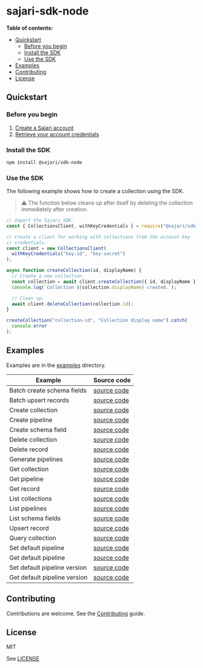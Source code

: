 # sajari-sdk-node

**Table of contents:**

- [Quickstart](#quickstart)
  - [Before you begin](#before-you-begin)
  - [Install the SDK](#install-the-sdk)
  - [Use the SDK](#use-the-sdk)
- [Examples](#examples)
- [Contributing](#contributing)
- [License](#license)

## Quickstart

### Before you begin

1. [Create a Sajari account](http://sajari.com/console)
1. [Retrieve your account credentials](https://www.sajari.com/console/project/credentials)

### Install the SDK

```bash
npm install @sajari/sdk-node
```

### Use the SDK

The following example shows how to create a collection using the SDK.

> ⚠️ The function below cleans up after itself by deleting the collection immediately after creation.

```javascript
// Import the Sajari SDK.
const { CollectionsClient, withKeyCredentials } = require("@sajari/sdk-node");

// Create a client for working with collections from the account key
// credentials.
const client = new CollectionsClient(
  withKeyCredentials("key-id", "key-secret")
);

async function createCollection(id, displayName) {
  // Create a new collection.
  const collection = await client.createCollection({ id, displayName });
  console.log(`Collection ${collection.displayName} created.`);

  // Clean up.
  await client.deleteCollection(collection.id);
}

createCollection("collection-id", "Collection display name").catch(
  console.error
);
```

## Examples

Examples are in the [examples](https://github.com/sajari/sdk-node/blob/v4/examples) directory.

| Example                      | Source code                                                                                        |
| ---------------------------- | -------------------------------------------------------------------------------------------------- |
| Batch create schema fields   | [source code](https://github.com/sajari/sdk-node/blob/v4/examples/batch-create-schema-fields.ts)   |
| Batch upsert records         | [source code](https://github.com/sajari/sdk-node/blob/v4/examples/batch-upsert-records.ts)         |
| Create collection            | [source code](https://github.com/sajari/sdk-node/blob/v4/examples/create-collection.ts)            |
| Create pipeline              | [source code](https://github.com/sajari/sdk-node/blob/v4/examples/create-pipeline.ts)              |
| Create schema field          | [source code](https://github.com/sajari/sdk-node/blob/v4/examples/create-schema-field.ts)          |
| Delete collection            | [source code](https://github.com/sajari/sdk-node/blob/v4/examples/delete-collection.ts)            |
| Delete record                | [source code](https://github.com/sajari/sdk-node/blob/v4/examples/delete-record.ts)                |
| Generate pipelines           | [source code](https://github.com/sajari/sdk-node/blob/v4/examples/generate-pipelines.ts)           |
| Get collection               | [source code](https://github.com/sajari/sdk-node/blob/v4/examples/get-collection.ts)               |
| Get pipeline                 | [source code](https://github.com/sajari/sdk-node/blob/v4/examples/get-pipeline.ts)                 |
| Get record                   | [source code](https://github.com/sajari/sdk-node/blob/v4/examples/get-record.ts)                   |
| List collections             | [source code](https://github.com/sajari/sdk-node/blob/v4/examples/list-collections.ts)             |
| List pipelines               | [source code](https://github.com/sajari/sdk-node/blob/v4/examples/list-pipelines.ts)               |
| List schema fields           | [source code](https://github.com/sajari/sdk-node/blob/v4/examples/list-schema-fields.ts)           |
| Upsert record                | [source code](https://github.com/sajari/sdk-node/blob/v4/examples/upsert-record.ts)                |
| Query collection             | [source code](https://github.com/sajari/sdk-node/blob/v4/examples/query-collection.ts)             |
| Set default pipeline         | [source code](https://github.com/sajari/sdk-node/blob/v4/examples/set-default-pipeline.ts)         |
| Get default pipeline         | [source code](https://github.com/sajari/sdk-node/blob/v4/examples/get-default-pipeline.ts)         |
| Set default pipeline version | [source code](https://github.com/sajari/sdk-node/blob/v4/examples/set-default-pipeline-version.ts) |
| Get default pipeline version | [source code](https://github.com/sajari/sdk-node/blob/v4/examples/get-default-pipeline-version.ts) |

## Contributing

Contributions are welcome. See the [Contributing](https://github.com/sajari/sdk-node/blob/v4/examples/CONTRIBUTING.md) guide.

## License

MIT

See [LICENSE](https://github.com/sajari/sdk-node/blob/v4/LICENSE)
